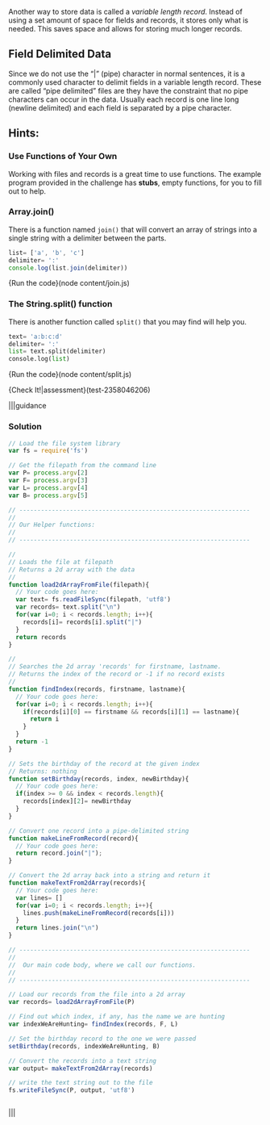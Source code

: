 Another way to store data is called a *variable length record*. Instead of using a set amount of space for fields and records, it stores only what is needed. This saves space and allows for storing much longer records.

Field Delimited Data
----
Since we do not use the “|” (pipe) character in normal sentences, it is a commonly used character to delimit fields in a variable length record. These are called “pipe delimited” files are they have the constraint that no pipe characters can occur in the data. Usually each record is one line long (newline delimited) and each field is separated by a pipe character.

Hints:
----
### Use Functions of Your Own
Working with files and records is a great time to use functions. The example program provided in the challenge has **stubs**, empty functions, for you to fill out to help.


### Array.join()
There is a function named `join()` that will convert an array of strings into a single string with a delimiter between the parts.

```javascript
list= ['a', 'b', 'c']
delimiter= ':'
console.log(list.join(delimiter))
```
{Run the code}(node content/join.js)

### The String.split() function
There is another function called `split()` that you may find will help you. 

```python
text= 'a:b:c:d'
delimiter= ':'
list= text.split(delimiter)
console.log(list)
```
{Run the code}(node content/split.js)





{Check It!|assessment}(test-2358046206)

|||guidance
### Solution
```javascript
// Load the file system library
var fs = require('fs')             

// Get the filepath from the command line
var P= process.argv[2] 
var F= process.argv[3]
var L= process.argv[4]
var B= process.argv[5]

// ----------------------------------------------------------------
// 
// Our Helper functions:
// 
// ----------------------------------------------------------------

//
// Loads the file at filepath 
// Returns a 2d array with the data
// 
function load2dArrayFromFile(filepath){
  // Your code goes here:
  var text= fs.readFileSync(filepath, 'utf8')
  var records= text.split("\n")
  for(var i=0; i < records.length; i++){
    records[i]= records[i].split("|")
  }
  return records
}

//
// Searches the 2d array 'records' for firstname, lastname.
// Returns the index of the record or -1 if no record exists
// 
function findIndex(records, firstname, lastname){
  // Your code goes here:
  for(var i=0; i < records.length; i++){
    if(records[i][0] == firstname && records[i][1] == lastname){
      return i
    }
  }
  return -1
}

// Sets the birthday of the record at the given index
// Returns: nothing
function setBirthday(records, index, newBirthday){
  // Your code goes here:
  if(index >= 0 && index < records.length){
    records[index][2]= newBirthday
  }
}

// Convert one record into a pipe-delimited string
function makeLineFromRecord(record){
  // Your code goes here:
  return record.join("|");
}

// Convert the 2d array back into a string and return it
function makeTextFrom2dArray(records){
  // Your code goes here:
  var lines= []
  for(var i=0; i < records.length; i++){
    lines.push(makeLineFromRecord(records[i]))
  }
  return lines.join("\n")
}

// ----------------------------------------------------------------
// 
//  Our main code body, where we call our functions.
//  
// ----------------------------------------------------------------

// Load our records from the file into a 2d array
var records= load2dArrayFromFile(P)

// Find out which index, if any, has the name we are hunting
var indexWeAreHunting= findIndex(records, F, L)

// Set the birthday record to the one we were passed
setBirthday(records, indexWeAreHunting, B)

// Convert the records into a text string
var output= makeTextFrom2dArray(records)

// write the text string out to the file
fs.writeFileSync(P, output, 'utf8')



```
|||